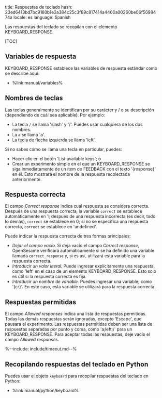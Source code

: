title: Respuestas de teclado
hash: 23ed6413bd7bc9180b1e3a384c25c3f89c817414a4460a00260be06f5698474a
locale: es
language: Spanish

Las respuestas del teclado se recopilan con el elemento KEYBOARD_RESPONSE.

[TOC]


## Variables de respuesta

KEYBOARD_RESPONSE establece las variables de respuesta estándar como se describe aquí:

- %link:manual/variables%

## Nombres de teclas

Las teclas generalmente se identifican por su carácter y / o su descripción (dependiendo de cuál sea aplicable). Por ejemplo:

- La tecla `/` se llama 'slash' y '/'. Puedes usar cualquiera de los dos nombres.
- La `a` se llama 'a'.
- La tecla de flecha izquierda se llama 'left'.

Si no sabes cómo se llama una tecla en particular, puedes:

- Hacer clic en el botón 'List available keys'; o
- Crear un experimento simple en el que un KEYBOARD_RESPONSE se siga inmediatamente de un ítem de FEEDBACK con el texto '{response}' en él. Esto mostrará el nombre de la respuesta recolectada anteriormente.


## Respuesta correcta

El campo *Correct response* indica cuál respuesta se considera correcta. Después de una respuesta correcta, la variable `correct` se establece automáticamente en 1; después de una respuesta incorrecta (es decir, todo lo demás), `correct` se establece en 0; si no se especifica una respuesta correcta, `correct` se establece en 'undefined'.

Puede indicar la respuesta correcta de tres formas principales:

- *Dejar el campo vacío.* Si deja vacío el campo *Correct response*, OpenSesame verificará automáticamente si se ha definido una variable llamada `correct_response` y, si es así, utilizará esta variable para la respuesta correcta.
- *Introducir un valor literal.* Puede ingresar explícitamente una respuesta, como 'left' en el caso de un elemento KEYBOARD_RESPONSE. Esto solo es útil si la respuesta correcta es fija.
- *Introducir un nombre de variable.* Puedes ingresar una variable, como '{cr}'. En este caso, esta variable se utilizará para la respuesta correcta.


## Respuestas permitidas

El campo *Allowed responses* indica una lista de respuestas permitidas. Todas las demás respuestas serán ignoradas, excepto 'Escape', que pausará el experimento. Las respuestas permitidas deben ser una lista de respuestas separadas por punto y coma, como 'a;left;/' para un KEYBOARD_RESPONSE. Para aceptar todas las respuestas, deje vacío el campo *Allowed responses*.


%--include: include/timeout.md--%

## Recopilando respuestas del teclado en Python

Puedes usar el objeto `keyboard` para recopilar respuestas del teclado en Python:

- %link:manual/python/keyboard%